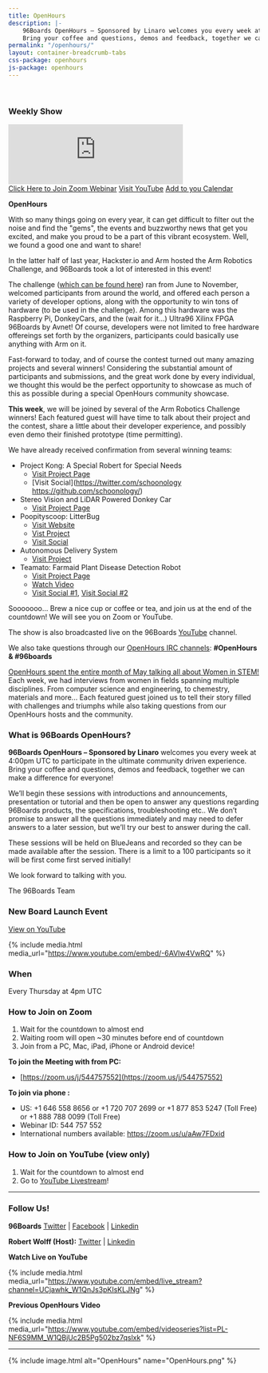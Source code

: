 ```yaml
---
title: OpenHours
description: |-
    96Boards OpenHours – Sponsored by Linaro welcomes you every week at 4:00pm UTC to participate in the ultimate community driven experience.
    Bring your coffee and questions, demos and feedback, together we can make a difference for everyone!
permalink: "/openhours/"
layout: container-breadcrumb-tabs
css-package: openhours
js-package: openhours
---
```


<div class="col-md-6" markdown="1">
<br>
<h3>Weekly Show</h3>
<iframe width="350" height="120" src="https://w2.countingdownto.com/2050235" frameborder="0"></iframe><br />
<a href="https://zoom.us/j/544757552" class="btn blog-read-more-btn center-block">Click Here to Join Zoom Webinar</a>
<a href="https://www.youtube.com/c/96Boards/" class="btn blog-read-more-btn center-block">Visit YouTube</a>
<a href="https://calendar.google.com/event?action=TEMPLATE&tmeid=bHE4dmJpMjlrMW5uNWRpMnI4MWRzZ2s4MWdfMjAxOTAxMTBUMTYwMDAwWiByb2JlcnQud29sZmZAbGluYXJvLm9yZw&tmsrc=robert.wolff%40linaro.org">Add to you Calendar</a>

**OpenHours**

With so many things going on every year, it can get difficult to filter out the noise and find the "gems", the events and buzzworthy news that get you excited, and make you proud to be a part of this vibrant ecosystem. Well, we found a good one and want to share! 

In the latter half of last year, Hackster.io and Arm hosted the Arm Robotics Challenge, and 96Boards took a lot of interested in this event! 

The challenge ([which can be found here](https://www.hackster.io/contests/arm2018)) ran from June to November, welcomed participants from around the world, and offered each person a variety of developer options, along with the opportunity to win tons of hardware (to be used in the challenge). Among this hardware was the Raspberry Pi, DonkeyCars, and the (wait for it...) Ultra96 Xilinx FPGA 96Boards by Avnet! Of course, developers were not limited to free hardware offereings set forth by the organizers, participants could basically use anything with Arm on it.

Fast-forward to today, and of course the contest turned out many amazing projects and several winners! Considering the substantial amount of participants and submissions, and the great work done by every individual, we thought this would be the perfect opportunity to showcase as much of this as possible during a special OpenHours community showcase.

**This week**, we will be joined by several of the Arm Robotics Challenge winners! Each featured guest will have time to talk about their project and the contest, share a little about their developer experience, and possibly even demo their finished prototype (time permitting).

We have already received confirmation from several winning teams:

- Project Kong: A Special Robert for Special Needs
   - [Visit Project Page](https://www.hackster.io/schoonology/project-kong-a-special-rover-for-special-needs-271a7e)
   - [Visit Social](https://twitter.com/schoonology https://github.com/schoonology/)
- Stereo Vision and LiDAR Powered Donkey Car
   - [Visit Project Page](https://www.hackster.io/bluetiger9/stereo-vision-and-lidar-powered-donkey-car-575769)
- Poopityscoop: LitterBug
   - [Visit Website](http://litterbug.life)
   - [Vist Project](https://www.hackster.io/poopityscoop/litterbug-autonomous-trash-rover-765498)
   - [Visit Social](https://twitter.com/smellslikeml)
- Autonomous Delivery System
   - [Visit Project](https://www.hackster.io/abdullahsadiq/autonomous-delivery-system-4c2048)
- Teamato: Farmaid Plant Disease Detection Robot
   - [Visit Project Page](https://www.hackster.io/teamato/farmaid-plant-disease-detection-robot-55eeb1)
   - [Watch Video](https://m.youtube.com/watch?feature=youtu.be&v=12BvNxfrQ7k)
   - [Visit Social #1](https://twitter.com/DAVGtech), [Visit Social #2](https://twitter.com/ArifSohaib1)

Sooooooo... Brew a nice cup or coffee or tea, and join us at the end of the countdown! We will see you on Zoom or YouTube.

The show is also broadcasted live on the 96Boards [YouTube](https://www.youtube.com/c/96Boards/live) channel.

We also take questions through our [OpenHours IRC channels](https://webchat.freenode.net/): **#OpenHours & #96boards**

[OpenHours spent the entire month of May talking all about Women in STEM!](https://www.96boards.org/go/wistem-2018/) Each week, we had interviews from women in fields spanning multiple disciplines. From computer science and engineering, to chemestry, materials and more... Each featured guest joined us to tell their story filled with challenges and triumphs while also taking questions from our OpenHours hosts and the community.

### What is 96Boards OpenHours?

**96Boards OpenHours – Sponsored by Linaro** welcomes you every week at 4:00pm UTC to participate in the ultimate community driven experience. Bring your coffee and questions, demos and feedback, together we can make a difference for everyone!

We’ll begin these sessions with introductions and announcements, presentation or tutorial and then be open to answer any questions regarding 96Boards products, the specifications, troubleshooting etc.. We don’t promise to answer all the questions immediately and may need to defer answers to a later session, but we’ll try our best to answer during the call.

These sessions will be held on BlueJeans and recorded so they can be made available after the session. There is a limit to a 100 participants so it will be first come first served initially!

We look forward to talking with you.

The 96Boards Team

### New Board Launch Event

[View on YouTube](https://youtu.be/-6AVlw4VwRQ)

{% include media.html media_url="https://www.youtube.com/embed/-6AVlw4VwRQ" %}

</div>
<div class="col-md-6">
<div class="openhours-panel" markdown="1" id="openhours-panel">

### When

Every Thursday at 4pm UTC

### How to Join on Zoom

1) Wait for the countdown to almost end
2) Waiting room will open ~30 minutes before end of countdown
3) Join from a PC, Mac, iPad, iPhone or Android device!

**To join the Meeting with from PC:**

- [https://zoom.us/j/544757552](https://zoom.us/j/544757552)

**To join via phone :**

- US: +1 646 558 8656 or +1 720 707 2699 or +1 877 853 5247 (Toll Free) or +1 888 788 0099 (Toll Free)
- Webinar ID: 544 757 552 
- International numbers available: https://zoom.us/u/aAw7FDxid 

### How to Join on YouTube (view only)

1) Wait for the countdown to almost end
2) Go to [YouTube Livestream](https://www.youtube.com/c/96Boards/live)!

* * *

### Follow Us!

**96Boards**
[Twitter](https://twitter.com/96Boards) | [Facebook](https://www.facebook.com/96Boards) | [Linkedin](https://www.linkedin.com/company/96boards)

**Robert Wolff (Host):**
[Twitter](https://twitter.com/sdrobertw) | [Linkedin](https://www.linkedin.com/in/sdrobertw)

**Watch Live on YouTube**

{% include media.html media_url="https://www.youtube.com/embed/live_stream?channel=UCjawhk_W1QnJs3pKIsKLJNg" %}

**Previous OpenHours Video**

{% include media.html media_url="https://www.youtube.com/embed/videoseries?list=PL-NF6S9MM_W1QBjUc2B5Pg502bz7qslxk" %}

* * *

{% include image.html alt="OpenHours" name="OpenHours.png" %}


</div>
</div>
